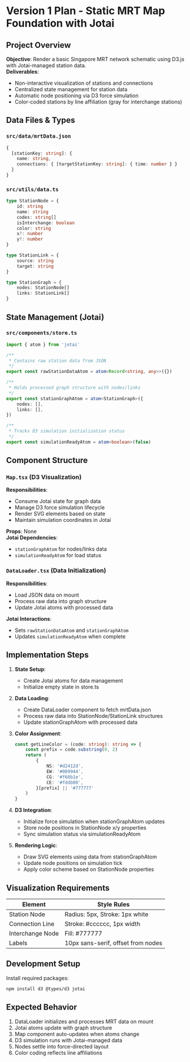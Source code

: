 # Version 1 Plan - Static MRT Map Foundation with Jotai

## Project Overview

**Objective**: Render a basic Singapore MRT network schematic using D3.js with Jotai-managed station data.  
**Deliverables**:

- Non-interactive visualization of stations and connections
- Centralized state management for station data
- Automatic node positioning via D3 force simulation
- Color-coded stations by line affiliation (gray for interchange stations)

## Data Files & Types

### `src/data/mrtData.json`

```typescript
{
  [stationKey: string]: {
    name: string,
    connections: { [targetStationKey: string]: { time: number } }
  }
}
```

### `src/utils/data.ts`

```typescript
type StationNode = {
    id: string
    name: string
    codes: string[]
    isInterchange: boolean
    color: string
    x?: number
    y?: number
}

type StationLink = {
    source: string
    target: string
}

type StationGraph = {
    nodes: StationNode[]
    links: StationLink[]
}
```

## State Management (Jotai)

### `src/components/store.ts`

```typescript
import { atom } from 'jotai'

/**
 * Contains raw station data from JSON
 */
export const rawStationDataAtom = atom<Record<string, any>>({})

/**
 * Holds processed graph structure with nodes/links
 */
export const stationGraphAtom = atom<StationGraph>({
    nodes: [],
    links: [],
})

/**
 * Tracks D3 simulation initialization status
 */
export const simulationReadyAtom = atom<boolean>(false)
```

## Component Structure

### `Map.tsx` (D3 Visualization)

**Responsibilities**:

- Consume Jotai state for graph data
- Manage D3 force simulation lifecycle
- Render SVG elements based on state
- Maintain simulation coordinates in Jotai

**Props**: None  
**Jotai Dependencies**:

- `stationGraphAtom` for nodes/links data
- `simulationReadyAtom` for load status

### `DataLoader.tsx` (Data Initialization)

**Responsibilities**:

- Load JSON data on mount
- Process raw data into graph structure
- Update Jotai atoms with processed data

**Jotai Interactions**:

- Sets `rawStationDataAtom` and `stationGraphAtom`
- Updates `simulationReadyAtom` when complete

## Implementation Steps

1. **State Setup**:

    - Create Jotai atoms for data management
    - Initialize empty state in store.ts

2. **Data Loading**:

    - Create DataLoader component to fetch mrtData.json
    - Process raw data into StationNode/StationLink structures
    - Update stationGraphAtom with processed data

3. **Color Assignment**:

    ```typescript
    const getLineColor = (code: string): string => {
        const prefix = code.substring(0, 2)
        return (
            {
                NS: '#d2412d',
                EW: '#009944',
                CG: '#f68b1e',
                CE: '#fddb00',
            }[prefix] || '#777777'
        )
    }
    ```

4. **D3 Integration**:

    - Initialize force simulation when stationGraphAtom updates
    - Store node positions in StationNode x/y properties
    - Sync simulation status via simulationReadyAtom

5. **Rendering Logic**:
    - Draw SVG elements using data from stationGraphAtom
    - Update node positions on simulation tick
    - Apply color scheme based on StationNode properties

## Visualization Requirements

| Element          | Style Rules                        |
| ---------------- | ---------------------------------- |
| Station Node     | Radius: 5px, Stroke: 1px white     |
| Connection Line  | Stroke: #cccccc, 1px width         |
| Interchange Node | Fill: #777777                      |
| Labels           | 10px sans-serif, offset from nodes |

## Development Setup

Install required packages:

```bash
npm install d3 @types/d3 jotai
```

## Expected Behavior

1. DataLoader initializes and processes MRT data on mount
2. Jotai atoms update with graph structure
3. Map component auto-updates when atoms change
4. D3 simulation runs with Jotai-managed data
5. Nodes settle into force-directed layout
6. Color coding reflects line affiliations
